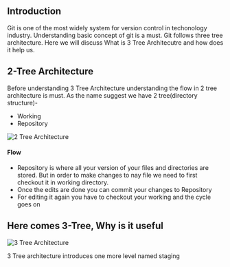 
## Introduction
Git is one of the most widely system for version control in techonology industry. Understanding basic concept of git is a must. Git follows three tree architecture. Here we will discuss What is 3 Tree Architecutre and how does it help us.
## 2-Tree Architecture
Before understanding 3 Tree Architecture understanding the flow in 2 tree architecture is must. As the name suggest we have 2 tree(directory structure)-
- Working 
- Repository 

![2 Tree Architecture](https://github.com/stgstg27/stgstg27.github.io/blob/master/images/introduction-to-git-and-github-16-638.jpg)

#### Flow
- Repository is where all your version of your files and directories are stored. But in order to make changes to nay file we need to first checkout it in working directory.
- Once the edits are done you can commit your changes to Repository
- For editing it again you have to checkout your working and the cycle goes on

## Here comes 3-Tree, Why is it useful

![3 Tree Architecture](https://github.com/stgstg27/stgstg27.github.io/blob/master/images/three-tree-commit.png)

3 Tree architecture introduces one more level named staging
